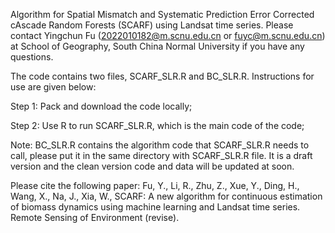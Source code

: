 Algorithm for Spatial Mismatch and Systematic Prediction Error Corrected cAscade Random Forests (SCARF) using Landsat time series. Please contact Yingchun Fu (2022010182@m.scnu.edu.cn or fuyc@m.scnu.edu.cn) at School of Geography, South China Normal University if you have any questions.

The code contains two files, SCARF_SLR.R and BC_SLR.R. Instructions for use are given below:

Step 1: Pack and download the code locally;

Step 2: Use R to run SCARF_SLR.R, which is the main code of the code;

Note: BC_SLR.R contains the algorithm code that SCARF_SLR.R needs to call, please put it in the same directory with SCARF_SLR.R file. It is a draft version and the clean version code and data will be updated at soon.

Please cite the following paper: Fu, Y., Li, R., Zhu, Z., Xue, Y., Ding, H., Wang, X., Na, J., Xia, W., SCARF: A new algorithm for continuous estimation of biomass dynamics using machine learning and Landsat time series. Remote Sensing of Environment (revise).
